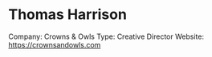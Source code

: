 # Thomas Harrison

Company: Crowns & Owls
Type: Creative Director
Website: https://crownsandowls.com